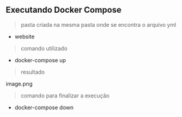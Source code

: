 ## Executando Docker Compose

> pasta criada na mesma pasta onde se encontra o arquivo yml

- website

> comando utilizado 

- docker-compose up

> resultado 

image.png

> comando para finalizar a execução

- docker-compose down

 
